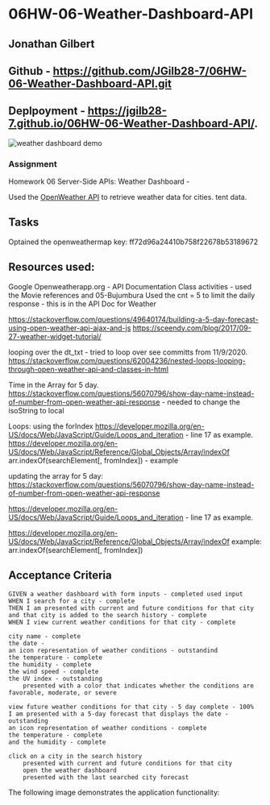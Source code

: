 # 06HW-06-Weather-Dashboard-API
## Jonathan Gilbert
## Github -  https://github.com/JGilb28-7/06HW-06-Weather-Dashboard-API.git
## Deplpoyment -  https://jgilb28-7.github.io/06HW-06-Weather-Dashboard-API/.
![weather dashboard demo](./link/)

### Assignment

Homework 06 Server-Side APIs: Weather Dashboard - 

Used the [OpenWeather API](https://openweathermap.org/api) to retrieve weather data for cities. tent data.

## Tasks
Optained the openweathermap key: ff72d96a24410b758f22678b53189672

## Resources used:
Google
Openweatherapp.org - API Documentation
Class activities - used the Movie references and 05-Bujumbura
Used the cnt = 5 to limit the daily response - this is in the API Doc for Weather 

https://stackoverflow.com/questions/49640174/building-a-5-day-forecast-using-open-weather-api-ajax-and-js
https://sceendy.com/blog/2017/09-27-weather-widget-tutorial/

looping over the dt_txt - tried to loop over see committs from 11/9/2020.
https://stackoverflow.com/questions/62004236/nested-loops-looping-through-open-weather-api-and-classes-in-html

Time in the Array for 5 day.
https://stackoverflow.com/questions/56070796/show-day-name-instead-of-number-from-open-weather-api-response - needed to change the isoString to local 

Loops: using the forIndex
 https://developer.mozilla.org/en-US/docs/Web/JavaScript/Guide/Loops_and_iteration - line 17 as example.
https://developer.mozilla.org/en-US/docs/Web/JavaScript/Reference/Global_Objects/Array/indexOf
arr.indexOf(searchElement[, fromIndex]) - example

updating the array for 5 day:
https://stackoverflow.com/questions/56070796/show-day-name-instead-of-number-from-open-weather-api-response

https://developer.mozilla.org/en-US/docs/Web/JavaScript/Guide/Loops_and_iteration - line 17 as example.

https://developer.mozilla.org/en-US/docs/Web/JavaScript/Reference/Global_Objects/Array/indexOf
example: arr.indexOf(searchElement[, fromIndex])


## Acceptance Criteria

```
GIVEN a weather dashboard with form inputs - completed used input
WHEN I search for a city - complete
THEN I am presented with current and future conditions for that city and that city is added to the search history - complete
WHEN I view current weather conditions for that city - complete 

city name - complete
the date - 
an icon representation of weather conditions - outstandind
the temperature - complete
the humidity - complete
the wind speed - complete 
the UV index - outstanding
    presented with a color that indicates whether the conditions are favorable, moderate, or severe

view future weather conditions for that city - 5 day complete - 100%
I am presented with a 5-day forecast that displays the date - outstanding
an icon representation of weather conditions - complete
the temperature - complete
and the humidity - complete

click on a city in the search history 
    presented with current and future conditions for that city
    open the weather dashboard
    presented with the last searched city forecast
```

The following image demonstrates the application functionality:


